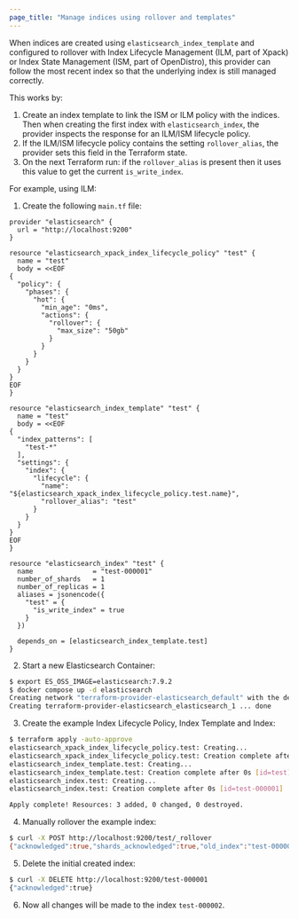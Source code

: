 ```yaml
---
page_title: "Manage indices using rollover and templates"
---
```


When indices are created using `elasticsearch_index_template` and configured to rollover with Index Lifecycle Management (ILM, part of Xpack) or Index State Management (ISM, part of OpenDistro), this provider can follow the most recent index so that the underlying index is still managed correctly.

This works by:
1. Create an index template to link the ISM or ILM policy with the indices. Then when creating the first index with `elasticsearch_index`, the provider inspects the response for an ILM/ISM lifecycle policy.
1. If the ILM/ISM lifecycle policy contains the setting `rollover_alias`, the provider sets this field in the Terraform state.
1. On the next Terraform run: if the `rollover_alias` is present then it uses this value to get the current `is_write_index`.

For example, using ILM:

1. Create the following `main.tf` file:

```hcl
provider "elasticsearch" {
  url = "http://localhost:9200"
}

resource "elasticsearch_xpack_index_lifecycle_policy" "test" {
  name = "test"
  body = <<EOF
{
  "policy": {
    "phases": {
      "hot": {
        "min_age": "0ms",
        "actions": {
          "rollover": {
            "max_size": "50gb"
          }
        }
      }
    }
  }
}
EOF
}

resource "elasticsearch_index_template" "test" {
  name = "test"
  body = <<EOF
{
  "index_patterns": [
    "test-*"
  ],
  "settings": {
    "index": {
      "lifecycle": {
        "name": "${elasticsearch_xpack_index_lifecycle_policy.test.name}",
        "rollover_alias": "test"
      }
    }
  }
}
EOF
}

resource "elasticsearch_index" "test" {
  name               = "test-000001"
  number_of_shards   = 1
  number_of_replicas = 1
  aliases = jsonencode({
    "test" = {
      "is_write_index" = true
    }
  })

  depends_on = [elasticsearch_index_template.test]
}
```

2. Start a new Elasticsearch Container:

```sh
$ export ES_OSS_IMAGE=elasticsearch:7.9.2
$ docker compose up -d elasticsearch
Creating network "terraform-provider-elasticsearch_default" with the default driver
Creating terraform-provider-elasticsearch_elasticsearch_1 ... done
```

3. Create the example Index Lifecycle Policy, Index Template and Index:

```sh
$ terraform apply -auto-approve
elasticsearch_xpack_index_lifecycle_policy.test: Creating...
elasticsearch_xpack_index_lifecycle_policy.test: Creation complete after 0s [id=test]
elasticsearch_index_template.test: Creating...
elasticsearch_index_template.test: Creation complete after 0s [id=test]
elasticsearch_index.test: Creating...
elasticsearch_index.test: Creation complete after 0s [id=test-000001]

Apply complete! Resources: 3 added, 0 changed, 0 destroyed.
```

4. Manually rollover the example index:

```sh
$ curl -X POST http://localhost:9200/test/_rollover
{"acknowledged":true,"shards_acknowledged":true,"old_index":"test-000001","new_index":"test-000002","rolled_over":true,"dry_run":false,"conditions":{}}
```

5. Delete the initial created index:

```sh
$ curl -X DELETE http://localhost:9200/test-000001
{"acknowledged":true}
```

6. Now all changes will be made to the index `test-000002`.
